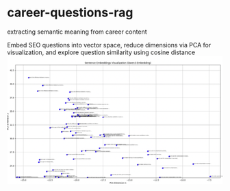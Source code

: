 # career-questions-rag
extracting semantic meaning from career content

Embed SEO questions into vector space, reduce dimensions via PCA for visualization, and explore question similarity using cosine distance
![Example Image](images/sample-pca.png)
